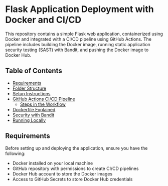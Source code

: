 # Flask Application Deployment with Docker and CI/CD

This repository contains a simple Flask web application, containerized using Docker and integrated with a CI/CD pipeline using GitHub Actions. The pipeline includes building the Docker image, running static application security testing (SAST) with Bandit, and pushing the Docker image to Docker Hub.

## Table of Contents

- [Requirements](#requirements)
- [Folder Structure](#folder-structure)
- [Setup Instructions](#setup-instructions)
- [GitHub Actions CI/CD Pipeline](#github-actions-cicd-pipeline)
  - [Steps in the Workflow](#steps-in-the-workflow)
- [Dockerfile Explained](#dockerfile-explained)
- [Security with Bandit](#security-with-bandit)
- [Running Locally](#running-locally)

## Requirements

Before setting up and deploying the application, ensure you have the following:

- Docker installed on your local machine
- GitHub repository with permissions to create CI/CD pipelines
- Docker Hub account to store the Docker images
- Access to GitHub Secrets to store Docker Hub credentials